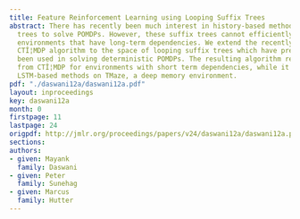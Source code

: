 ```yaml
---
title: Feature Reinforcement Learning using Looping Suffix Trees
abstract: There has recently been much interest in history-based methods using suffix
  trees to solve POMDPs. However, these suffix trees cannot efficiently represent
  environments that have long-term dependencies. We extend the recently introduced
  CTÎ¦MDP algorithm to the space of looping suffix trees which have previously only
  been used in solving deterministic POMDPs. The resulting algorithm replicates results
  from CTÎ¦MDP for environments with short term dependencies, while it outperforms
  LSTM-based methods on TMaze, a deep memory environment.
pdf: "./daswani12a/daswani12a.pdf"
layout: inproceedings
key: daswani12a
month: 0
firstpage: 11
lastpage: 24
origpdf: http://jmlr.org/proceedings/papers/v24/daswani12a/daswani12a.pdf
sections: 
authors:
- given: Mayank
  family: Daswani
- given: Peter
  family: Sunehag
- given: Marcus
  family: Hutter
---
```


